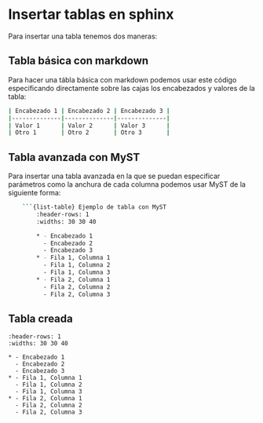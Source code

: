 # Insertar tablas en sphinx

Para insertar una tabla tenemos dos maneras:

## Tabla básica con markdown
Para hacer una tábla básica con markdown podemos usar este código especificando directamente sobre las cajas los encabezados y valores de la tabla:
``` bash
| Encabezado 1 | Encabezado 2 | Encabezado 3 |
|--------------|--------------|--------------|
| Valor 1      | Valor 2      | Valor 3      |
| Otro 1       | Otro 2       | Otro 3       |
```

##  Tabla avanzada con MyST
Para insertar una tabla avanzada en la que se puedan especificar parámetros como la anchura de cada columna podemos usar MyST de la siguiente forma:
``` bash
    ```{list-table} Ejemplo de tabla con MyST
        :header-rows: 1
        :widths: 30 30 40

        * - Encabezado 1
          - Encabezado 2
          - Encabezado 3
        * - Fila 1, Columna 1
          - Fila 1, Columna 2
          - Fila 1, Columna 3
        * - Fila 2, Columna 1
          - Fila 2, Columna 2
          - Fila 2, Columna 3
```

## Tabla creada

```{list-table} Ejemplo de tabla con MyST
:header-rows: 1
:widths: 30 30 40

* - Encabezado 1
  - Encabezado 2
  - Encabezado 3
* - Fila 1, Columna 1
  - Fila 1, Columna 2
  - Fila 1, Columna 3
* - Fila 2, Columna 1
  - Fila 2, Columna 2
  - Fila 2, Columna 3